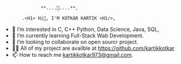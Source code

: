                   **....👑....**,

           .<H1> Hi👋, I'M KOTKAR KARTIK <H1/>,
- 👀 I’m interested in C, C++ Python, Data Science, Java, SQL,
- 🌱 I’m currently learning Full-Stack Wab Development.
- 💞️ I’m looking to collaborate on  open sourcr project.
- 👨‍💻 All of my project are availble at
       https://github.com/kartikkotkar
- 📫 How to reach me kartikkotkar973@gmail.com.


<!---
kartikkotkar/kartikkotkar is a ✨ special ✨ repository because its `README.md` (this file) appears on your GitHub profile.
You can click the Preview link to take a look at your changes.
--->
